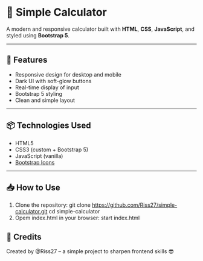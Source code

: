 # 🧮 Simple Calculator

A modern and responsive calculator built with **HTML**, **CSS**, **JavaScript**, and styled using **Bootstrap 5**.

---

## 🚀 Features

- Responsive design for desktop and mobile
- Dark UI with soft-glow buttons
- Real-time display of input
- Bootstrap 5 styling
- Clean and simple layout

---

## 📦 Technologies Used

- HTML5
- CSS3 (custom + Bootstrap 5)
- JavaScript (vanilla)
- [Bootstrap Icons](https://icons.getbootstrap.com/)

---

## 📥 How to Use

1. Clone the repository:
   git clone https://github.com/Riss27/simple-calculator.git
   cd simple-calculator
2. Opem index.html in your browser:
   start index.html

## 🙌 Credits
Created by @Riss27 – a simple project to sharpen frontend skills 😎

